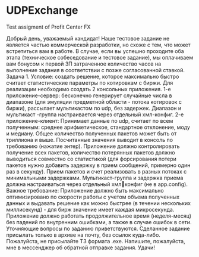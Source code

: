 # UDPExchange

Test assigment of Profit Center FX

Добрый день, уважаемый кандидат!
Наше тестовое задание не является частью коммерческой разработки, но схоже с тем, 
что может встретиться вам в работе.
В случае, если вы успешно проходите оба этапа (техническое собеседование 
и тестовое задание), мы оплачиваем вам бонусом к первой ЗП затраченное количество 
часов на выполнение задания в соответствии с позже согласованной ставкой.
Задача 1.
Условие: создать решение, которое максимально быстро считает статистические 
параметры по котировкам с биржи. Для реализации необходимо создать 2 консольных 
приложения.
1-е приложение-сервер: бесконечно генерирует случайные числа в диапазоне (для 
эмуляции предметной области - потока котировок с биржи), рассылает мультикастом по 
udp, без задержек.
Диапазон и мультикаст -группа настраивается через отдельный хмл-конфиг.
2-е приложение-клиент:
Принимает данные по udp, считает по всем полученным: среднее
арифметическое, стандартное отклонение, моду и медиану. Общее количество 
полученных пакетов может быть от триллиона и выше.
Посчитанные значения выводит в консоль по требованию (нажатие энтер).
Приложение должно контролировать получение всех пакетов, 
количество потерянных пакетов должно выводиться совместно со статистикой
(для форсирования потери пакетов нужно добавить задержку в прием сообщений,
примерно один раз в секунду).
Прием пакетов и счет реализовать в разных потоках с минимальными задержками.
Мультикаст-группа и задержка приема должна настраиваться через отдельный хмлконфиг (не в app.config).
Важное требование: Приложение должно быть максимально оптимизировано по скорости 
работы с учетом объема полученных данных и выдавать решение как можно быстрее (в 
течении нескольких миллисекунд) - для бирж значение имеет каждая микросекунда.
Приложение должно работать продолжительное время (неделя-месяц) без падений по 
внутренним ошибками, а также в случае ошибок в сети.
Уточняющие вопросы по заданию приветствуются. Сделанное задание присылать только 
в архиве на почту, без ссылок куда-либо. Пожалуйста, не присылайте ТЗ формата .ехе.
Напишите, пожалуйста, мне в мессенджер об обратной отправке задания.
Удачи!
